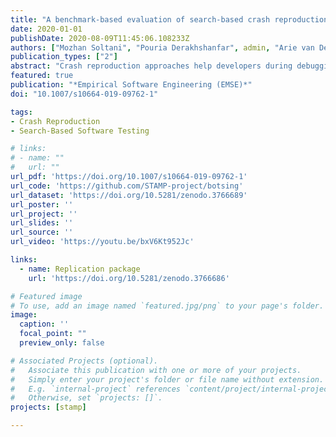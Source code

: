```yaml
---
title: "A benchmark-based evaluation of search-based crash reproduction"
date: 2020-01-01
publishDate: 2020-08-09T11:45:06.108233Z
authors: ["Mozhan Soltani", "Pouria Derakhshanfar", admin, "Arie van Deursen"]
publication_types: ["2"]
abstract: "Crash reproduction approaches help developers during debugging by generating a test case that reproduces a given crash. Several solutions have been proposed to automate this task. However, the proposed solutions have been evaluated on a limited number of projects, making comparison difficult. In this paper, we enhance this line of research by proposing JCrashPack, an extensible benchmark for Java crash reproduction, together with ExRunner, a tool to simply and systematically run evaluations. JCrashPack contains 200 stack traces from various Java projects, including industrial open source ones, on which we run an extensive evaluation of EvoCrash, the state-of-the-art tool for search-based crash reproduction. EvoCrash successfully reproduced 43% of the crashes. Furthermore, we observed that reproducing NullPointerException, IllegalArgumentException, and IllegalStateException is relatively easier than reproducing ClassCastException, ArrayIndexOutOfBoundsException and StringIndexOutOfBoundsException. Our results include a detailed manual analysis of EvoCrash outputs, from which we derive 14 current challenges for crash reproduction, among which the generation of input data and the handling of abstract and anonymous classes are the most frequents. Finally, based on those challenges, we discuss future research directions for search-based crash reproduction for Java."
featured: true
publication: "*Empirical Software Engineering (EMSE)*"
doi: "10.1007/s10664-019-09762-1"

tags:
- Crash Reproduction
- Search-Based Software Testing

# links:
# - name: ""
#   url: ""
url_pdf: 'https://doi.org/10.1007/s10664-019-09762-1'
url_code: 'https://github.com/STAMP-project/botsing'
url_dataset: 'https://doi.org/10.5281/zenodo.3766689'
url_poster: ''
url_project: ''
url_slides: ''
url_source: ''
url_video: 'https://youtu.be/bxV6Kt952Jc'

links:
  - name: Replication package
    url: 'https://doi.org/10.5281/zenodo.3766686'

# Featured image
# To use, add an image named `featured.jpg/png` to your page's folder.
image:
  caption: ''
  focal_point: ""
  preview_only: false

# Associated Projects (optional).
#   Associate this publication with one or more of your projects.
#   Simply enter your project's folder or file name without extension.
#   E.g. `internal-project` references `content/project/internal-project/index.md`.
#   Otherwise, set `projects: []`.
projects: [stamp]

---
```

